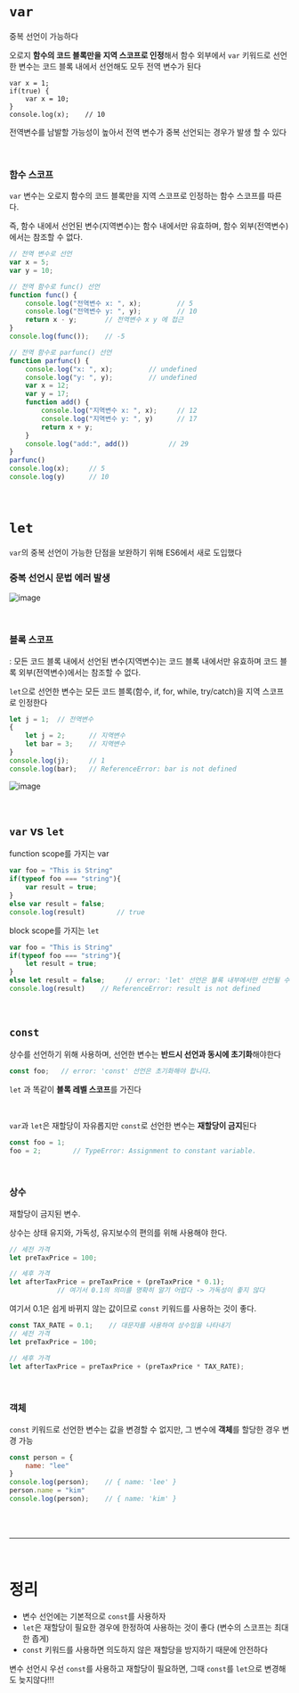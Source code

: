 # `var`

중복 선언이 가능하다

오로지 **함수의 코드 블록만을 지역 스코프로 인정**해서 함수 외부에서 `var` 키워드로 선언한 변수는 코드 블록 내에서 선언해도 모두 전역 변수가 된다

```tsx
var x = 1;
if(true) {
	var x = 10;
}
console.log(x);    // 10
```

전역변수를 남발할 가능성이 높아서 전역 변수가 중복 선언되는 경우가 발생 할 수 있다


<br>


### 함수 스코프

`var` 변수는 오로지 함수의 코드 블록만을 지역 스코프로 인정하는 함수 스코프를 따른다.

즉, 함수 내에서 선언된 변수(지역변수)는 함수 내에서만 유효하며, 함수 외부(전역변수)에서는 참조할 수 없다.

```jsx
// 전역 변수로 선언
var x = 5;
var y = 10;

// 전역 함수로 func() 선언
function func() {
    console.log("전역변수 x: ", x);         // 5
    console.log("전역변수 y: ", y);         // 10
    return x - y;       // 전역변수 x y 에 접근
}
console.log(func());    // -5

// 전역 함수로 parfunc() 선언
function parfunc() {
    console.log("x: ", x);         // undefined
    console.log("y: ", y);         // undefined
    var x = 12;
    var y = 17;
    function add() {
        console.log("지역변수 x: ", x);     // 12
        console.log("지역변수 y: ", y)      // 17
        return x + y;
    }
    console.log("add:", add())          // 29
}
parfunc()
console.log(x);     // 5
console.log(y)      // 10
```


<br>


# `let`

`var`의 중복 선언이 가능한 단점을 보완하기 위해 ES6에서 새로 도입했다

### 중복 선언시 문법 에러 발생


![image](https://user-images.githubusercontent.com/58413633/198831922-9df26a06-4cd8-4a02-9c30-8a6f0df85401.png)



<br>


### 블록 스코프

: 모든 코드 블록 내에서 선언된 변수(지역변수)는 코드 블록 내에서만 유효하며 코드 블록 외부(전역변수)에서는 참조할 수 없다. 

`let`으로 선언한 변수는 모든 코드 블록(함수, if, for, while, try/catch)을 지역 스코프로 인정한다

```jsx
let j = 1;  // 전역변수
{
    let j = 2;      // 지역변수
    let bar = 3;    // 지역변수
}
console.log(j);     // 1
console.log(bar);   // ReferenceError: bar is not defined
```
![image](https://user-images.githubusercontent.com/58413633/198831971-bc28536d-2d58-4ece-bc0d-706d55a61ce8.png)



<br>


## `var` vs `let`

function scope를 가지는 var

```jsx
var foo = "This is String"
if(typeof foo === "string"){
    var result = true;
}
else var result = false;
console.log(result)        // true
```

block scope를 가지는 `let`

```jsx
var foo = "This is String"
if(typeof foo === "string"){
    let result = true;
}
else let result = false;     // error: 'let' 선언은 블록 내부에서만 선언될 수 있습니다.
console.log(result)    // ReferenceError: result is not defined
```

<br>

## `const`

상수를 선언하기 위해 사용하며, 선언한 변수는 **반드시 선언과 동시에 초기화**해야한다

```jsx
const foo;   // error: 'const' 선언은 초기화해야 합니다.
```

`let` 과 똑같이 **블록 레벨 스코프**를 가진다

<br>

`var`과 `let`은 재할당이 자유롭지만 `const`로 선언한 변수는 **재할당이 금지**된다

```jsx
const foo = 1;
foo = 2;        // TypeError: Assignment to constant variable.
```

<br>

### 상수

재할당이 금지된 변수.

상수는 상태 유지와, 가독성, 유지보수의 편의를 위해 사용해야 한다.

```jsx
// 세전 가격
let preTaxPrice = 100;

// 세후 가격
let afterTaxPrice = preTaxPrice + (preTaxPrice * 0.1);
            // 여기서 0.1의 의미를 명확히 알기 어렵다 -> 가독성이 좋지 않다
```

여기서 0.1은 쉽게 바뀌지 않는 값이므로 `const` 키워드를 사용하는 것이 좋다.

```jsx
const TAX_RATE = 0.1;    // 대문자를 사용하여 상수임을 나타내기
// 세전 가격
let preTaxPrice = 100;

// 세후 가격
let afterTaxPrice = preTaxPrice + (preTaxPrice * TAX_RATE);
```

<br>

### 객체

`const` 키워드로 선언한 변수는 값을 변경할 수 없지만, 그 변수에 **객체**를 할당한 경우 변경 가능

```jsx
const person = {
    name: "lee"
}
console.log(person);    // { name: 'lee' }
person.name = "kim"
console.log(person);    // { name: 'kim' }
```

<br>

<br>

---

<br>

# 정리

- 변수 선언에는 기본적으로 `const`를 사용하자
- `let`은 재할당이 필요한 경우에 한정하여 사용하는 것이 좋다 (변수의 스코프는 최대한 좁게)
- `const` 키워드를 사용하면 의도하지 않은 재할당을 방지하기 때문에 안전하다

변수 선언시 우선 `const`를 사용하고 재할당이 필요하면, 그때 `const`를 `let`으로 변경해도 늦지않다!!!
